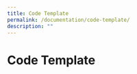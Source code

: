 ```yaml
---
title: Code Template
permalink: /documentation/code-template/
description: ""
---
```

# Code Template